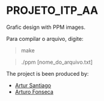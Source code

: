 # PROJETO_ITP_AA
Grafic design with PPM images.

Para compilar o arquivo, digite:
> make

>./ppm [nome_do_arquivo.txt]


The project is been produced by:

* <a href="https://github.com/artursantiago">Artur Santiago</a>
* <a href="https://github.com/arturo32">Arturo Fonseca</a>
